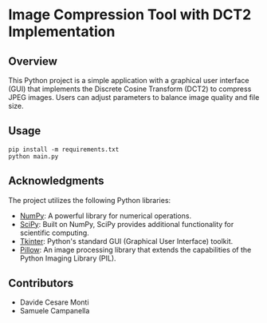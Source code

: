 # Image Compression Tool with DCT2 Implementation

## Overview

This Python project is a simple application with a graphical user interface (GUI) that implements the Discrete Cosine Transform (DCT2) to compress JPEG images. Users can adjust parameters to balance image quality and file size.

## Usage
```
pip install -m requirements.txt
python main.py
```

## Acknowledgments

The project utilizes the following Python libraries:

- [NumPy](https://numpy.org/): A powerful library for numerical operations.
- [SciPy](https://www.scipy.org/): Built on NumPy, SciPy provides additional functionality for scientific computing.
- [Tkinter](https://docs.python.org/3/library/tkinter.html): Python's standard GUI (Graphical User Interface) toolkit.
- [Pillow](https://python-pillow.org/): An image processing library that extends the capabilities of the Python Imaging Library (PIL).


## Contributors
- Davide Cesare Monti
- Samuele Campanella
